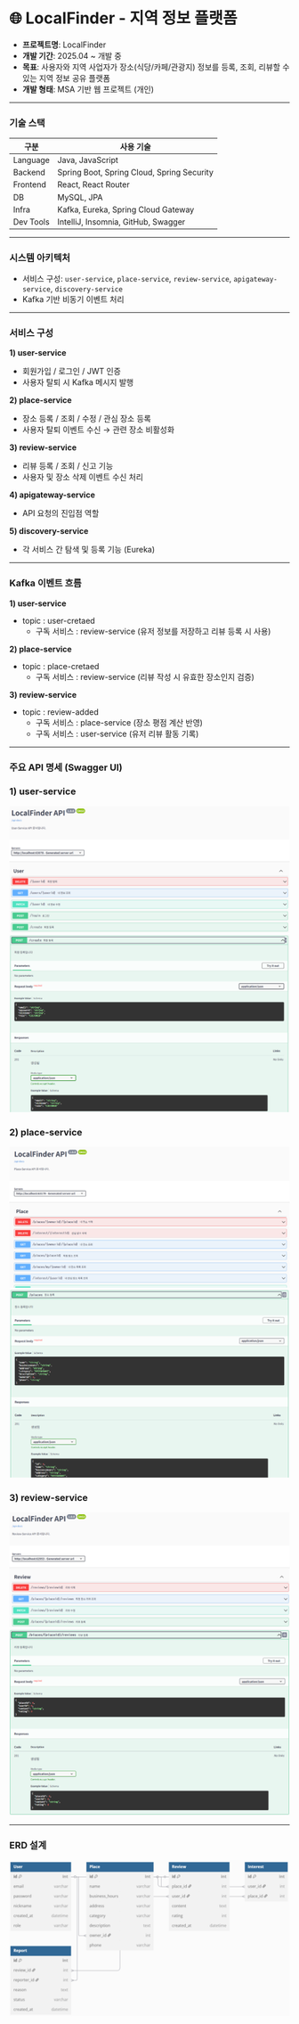 
# 🌐 LocalFinder - 지역 정보 플랫폼

- **프로젝트명**: LocalFinder
- **개발 기간**: 2025.04 ~ 개발 중
- **목표**: 사용자와 지역 사업자가 장소(식당/카페/관광지) 정보를 등록, 조회, 리뷰할 수 있는 지역 정보 공유 플랫폼
- **개발 형태**: MSA 기반 웹 프로젝트 (개인)

---

### 기술 스택

| 구분       | 사용 기술 |
|------------|-----------|
| Language   | Java, JavaScript |
| Backend    | Spring Boot, Spring Cloud, Spring Security |
| Frontend   | React, React Router |
| DB         | MySQL, JPA |
| Infra      | Kafka, Eureka, Spring Cloud Gateway |
| Dev Tools  | IntelliJ, Insomnia, GitHub, Swagger |

---

### 시스템 아키텍처

- 서비스 구성: `user-service`, `place-service`, `review-service`, `apigateway-service`, `discovery-service`
- Kafka 기반 비동기 이벤트 처리

---

### 서비스 구성

**1) user-service**
  + 회원가입 / 로그인 / JWT 인증
  + 사용자 탈퇴 시 Kafka 메시지 발행

**2) place-service**
  + 장소 등록 / 조회 / 수정 / 관심 장소 등록
  + 사용자 탈퇴 이벤트 수신 → 관련 장소 비활성화

**3) review-service**
  + 리뷰 등록 / 조회 / 신고 기능
  + 사용자 및 장소 삭제 이벤트 수신 처리

**4) apigateway-service**
  + API 요청의 진입점 역할

**5) discovery-service**
  + 각 서비스 간 탐색 및 등록 기능 (Eureka)

---

### Kafka 이벤트 흐름

**1) user-service**
+ topic : user-cretaed
  + 구독 서비스 : review-service (유저 정보를 저장하고 리뷰 등록 시 사용)

**2) place-service**
+ topic : place-cretaed
  + 구독 서비스 : review-service (리뷰 작성 시 유효한 장소인지 검증)

**3) review-service**
+ topic : review-added
  + 구독 서비스 : place-service (장소 평점 계산 반영)
  + 구독 서비스 : user-service (유저 리뷰 활동 기록)

---

### 주요 API 명세 (Swagger UI)

### 1) user-service
![user-service](./images/user-service.png)
![회원등록](./images/회원등록.png)


### 2) place-service
![place-service](./images/place-service.png)
![장소등록](./images/장소등록.png)

### 3) review-service
![review-service](./images/review-service.png)
![리뷰등록](./images/리뷰등록.png)

---

### ERD 설계

![ERD](./images/ERD.png)
